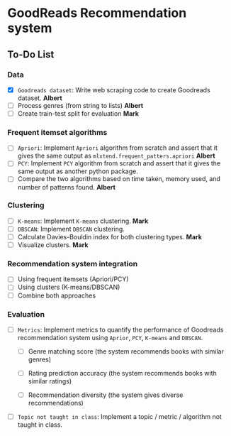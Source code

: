 # GoodReads Recommendation system

## To-Do List

### **Data**
- [x] `Goodreads dataset`: Write web scraping code to create Goodreads dataset. **Albert**
- [ ] Process genres (from string to lists) **Albert**
- [ ] Create train-test split for evaluation **Mark**

### **Frequent itemset algorithms**
- [ ] `Apriori`: Implement `Apriori` algorithm from scratch and assert that it gives the same output as `mlxtend.frequent_patters.apriori` **Albert**
- [ ] `PCY`: Implement `PCY` algorithm from scratch and assert that it gives the same output as another python package.
- [ ] Compare the two algorithms based on time taken, memory used, and number of patterns found. **Albert**

### **Clustering**
- [ ] `K-means`: Implement `K-means` clustering. **Mark**
- [ ] `DBSCAN`: Implement `DBSCAN` clustering.
- [ ] Calculate Davies-Bouldin index for both clustering types. **Mark**
- [ ] Visualize clusters. **Mark**

### **Recommendation system integration**
- [ ] Using frequent itemsets (Apriori/PCY)
- [ ] Using clusters (K-means/DBSCAN)
- [ ] Combine both approaches

### **Evaluation**
- [ ] `Metrics`: Implement metrics to quantify the performance of Goodreads recommendation system using `Aprior`, `PCY`, `K-means` and `DBSCAN`.
    - [ ] Genre matching score (the system recommends books with similar genres)
    - [ ] Rating prediction accuracy (the system recommends books with similar ratings)
    - [ ] Recommendation diversity (the system gives diverse recommendations)
     
        
- [ ] `Topic not taught in class`: Implement a topic / metric / algorithm not taught in class.
